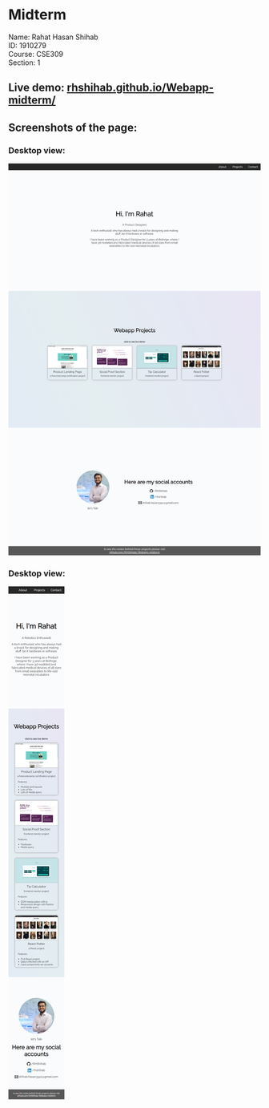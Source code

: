 # Midterm

Name: Rahat Hasan Shihab <br>
ID: 1910279 <br>
Course: CSE309 <br>
Section: 1 <br>

## Live demo: [rhshihab.github.io/Webapp-midterm/](https://rhshihab.github.io/Webapp-midterm/)

## Screenshots of the page:

### Desktop view:
![](snapshots/desktop.png)

### Desktop view:
![](snapshots/mobile.png)